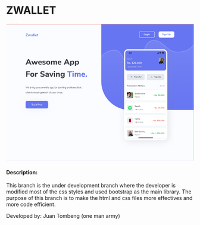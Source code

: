 # ZWALLET

![Zwallet Landing Page Snippet](./src/img/snippet.png)

#### Description:

This branch is the under development branch where the developer is modified most of the css styles and used bootstrap as the main library. The purpose of this branch is to make the html and css files more effectives and more code efficient.

Developed by:
Juan Tombeng
(one man army)